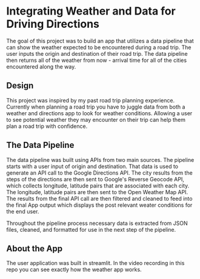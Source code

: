 # Integrating Weather and Data for Driving Directions

The goal of this project was to build an app that utilizes a data pipeline that can show the weather expected to be encountered during a road trip. The user inputs the origin and destination of their road trip. The data pipeline then returns all of the weather from now - arrival time for all of the cities encountered along the way. 

## Design
This project was inspired by my past road trip planning experience. Currently when planning a road trip you have to juggle data from both a weather and directions app to look for weather conditions. Allowing a user to see potential weather they may encounter on their trip can help them plan a road trip with confidence. 

## The Data Pipeline
The data pipeline was built using APIs from two main sources. The pipeline starts with a user input of origin and destination. That data is used to generate an API call to the Google Directions API. The city results from the steps of the directions are then sent to Google's Reverse Geocode API, which collects longitude, latitude pairs that are associated with each city. The longitude, latitude pairs are then sent to the Open Weather Map API. The results from the final API call are then filtered and cleaned to feed into the final App output which displays the post relevant weater conditions for the end user. 

Throughout the pipeline process necessary data is extracted from JSON files, cleaned, and formatted for use in the next step of the pipeline. 

## About the App

The user application was built in streamlit. In the video recording in this repo you can see exactly how the weather app works. 

